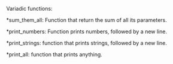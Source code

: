 Variadic functions:

  *sum_them_all: Function that return the sum of all its parameters.

  *print_numbers: Function  prints numbers, followed by a new line.

  *print_strings:  function that prints strings, followed by a new line.

  *print_all: function that prints anything.
